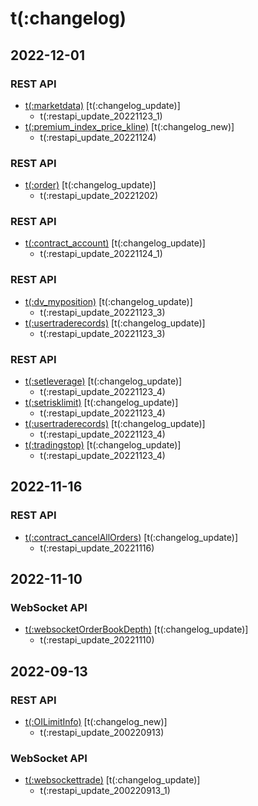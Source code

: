 # t(:changelog)

## 2022-12-01
### REST API
- [t(:marketdata)](#t-marketdata) [t(:changelog_update)]
  - t(:restapi_update_20221123_1)
- [t(:premium_index_price_kline)](#t-premium_index_price_kline) [t(:changelog_new)]
  - t(:restapi_update_20221124)

### REST API
- [t(:order)](#t-order) [t(:changelog_update)]
  - t(:restapi_update_20221202)

### REST API
- [t(:contract_account)](#t-contract_account) [t(:changelog_update)]
  - t(:restapi_update_20221124_1)

### REST API
- [t(:dv_myposition)](#t-dv_myposition) [t(:changelog_update)]
  - t(:restapi_update_20221123_3)
- [t(:usertraderecords)](#t-usertraderecords) [t(:changelog_update)]
  - t(:restapi_update_20221123_3)

### REST API
- [t(:setleverage)](#t-setleverage) [t(:changelog_update)]
  - t(:restapi_update_20221123_4)
- [t(:setrisklimit)](#t-setrisklimit) [t(:changelog_update)]
  - t(:restapi_update_20221123_4)
- [t(:usertraderecords)](#t-usertraderecords) [t(:changelog_update)]
  - t(:restapi_update_20221123_4)
- [t(:tradingstop)](#t-tradingstop) [t(:changelog_update)]
  - t(:restapi_update_20221123_4)

## 2022-11-16
### REST API
- [t(:contract_cancelAllOrders)](#t-contract_cancelallorders) [t(:changelog_update)]
  - t(:restapi_update_20221116)

## 2022-11-10
### WebSocket API
- [t(:websocketOrderBookDepth)](#t-websocketorderbookdepth) [t(:changelog_update)]
  - t(:restapi_update_20221110)

## 2022-09-13
### REST API
- [t(:OILimitInfo)](#t-oilimitinfo) [t(:changelog_new)]
  - t(:restapi_update_200220913)

### WebSocket API
- [t(:websockettrade)](#t-websockettrade) [t(:changelog_update)]
  - t(:restapi_update_200220913_1)
